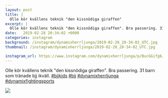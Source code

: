 ```yaml
---
layout: post
title: |
  Olle kör kvällens teknik "den kissnödiga giraffen"
excerpt: |
  Olle kör kvällens teknik "den kissnödiga giraffen". Bra passering. 31 barn som tränade bjj ikväll.    
date:   2019-02-28 20:34:02 +0000
categories: instagram
background: /instagram/dynamixherrljunga/2019-02-28_20-34-02_UTC.jpg
thumbnail: /instagram/dynamixherrljunga/2019-02-28_20-34-02_UTC.jpg

instagram_url: https://www.instagram.com/dynamixherrljunga/p/BucGGifg6J2
---
```

Olle kör kvällens teknik "den kissnödiga giraffen". Bra passering. 31 barn som tränade bjj ikväll. [#bjjkids](https://www.instagram.com/explore/tags/bjjkids/) [#bjj](https://www.instagram.com/explore/tags/bjj/) [#dynamixherrljunga](https://www.instagram.com/explore/tags/dynamixherrljunga/) [#dynamixfightingsports](https://www.instagram.com/explore/tags/dynamixfightingsports/)



<img src='{{ site.baseurl }}/instagram/dynamixherrljunga/2019-02-28_20-34-02_UTC.jpg' class='img-fluid' />
